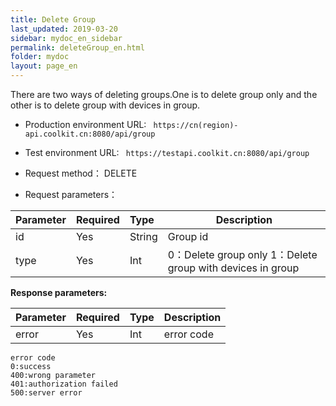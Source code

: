 ```yaml
---
title: Delete Group
last_updated: 2019-03-20
sidebar: mydoc_en_sidebar
permalink: deleteGroup_en.html
folder: mydoc
layout: page_en
---
```


There are two ways of deleting groups.One is to delete group only and the other is to delete group with devices in group.
- Production environment URL: ``` https://cn(region)-api.coolkit.cn:8080/api/group``` 

- Test environment URL: ``` https://testapi.coolkit.cn:8080/api/group``` 

- Request method： DELETE

- Request parameters：

|Parameter|Required|Type|Description|
|:----    |:---|:----- |-----   |
|id |Yes  |String | Group id |
|type |Yes  |Int | 0：Delete group only 1：Delete group with devices in group |

**Response parameters:**

|Parameter|Required|Type|Description|
|:----    |:---|:----- |-----   |
|error |Yes  |Int | error code  |

```
error code
0:success
400:wrong parameter
401:authorization failed
500:server error
```
